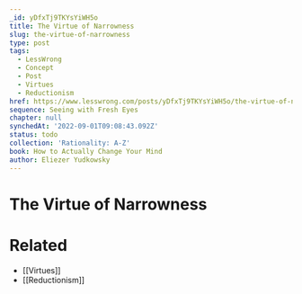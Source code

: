 ```yaml
---
_id: yDfxTj9TKYsYiWH5o
title: The Virtue of Narrowness
slug: the-virtue-of-narrowness
type: post
tags:
  - LessWrong
  - Concept
  - Post
  - Virtues
  - Reductionism
href: https://www.lesswrong.com/posts/yDfxTj9TKYsYiWH5o/the-virtue-of-narrowness
sequence: Seeing with Fresh Eyes
chapter: null
synchedAt: '2022-09-01T09:08:43.092Z'
status: todo
collection: 'Rationality: A-Z'
book: How to Actually Change Your Mind
author: Eliezer Yudkowsky
---
```


# The Virtue of Narrowness


# Related

- [[Virtues]]
- [[Reductionism]]